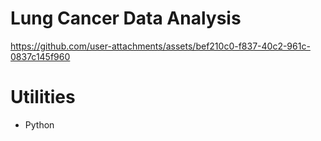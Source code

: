 # Lung Cancer Data Analysis

https://github.com/user-attachments/assets/bef210c0-f837-40c2-961c-0837c145f960


# Utilities 
- Python
